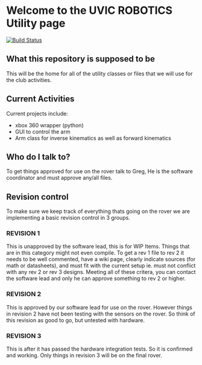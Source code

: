 # Welcome to the UVIC ROBOTICS Utility page
[![Build Status](https://travis-ci.org/Uvic-Robotics-Club/Utilities.svg?branch=master)](https://travis-ci.org/Uvic-Robotics-Club/Utilities)

## What this repository is supposed to be

This will be the home for all of the utility classes or files that we will use for the club activities.

## Current Activities

Current projects include:
- xbox 360 wrapper (python)
- GUI to control the arm 
- Arm class for inverse kinematics as well as forward kinematics

## Who do I talk to?
To get things approved for use on the rover talk to Greg, He is the software coordinator and must approve any/all files.

## Revision control
To make sure we keep track of everything thats going on the rover we are implementing a basic revision control in 3 groups.

### REVISION 1
This is unapproved by the software lead, this is for WIP Items. Things that are in this category might not even compile. To get a rev 1 file to rev 2 it needs to be well commented, have a wiki page, clearly indicate sources (for math or datasheets), and must fit with the current setup ie. must not conflict with any rev 2 or rev 3 designs. Meeting all of these critera, you can contact the software lead and only he can approve something to rev 2 or higher.

### REVISION 2
This is approved by our software lead for use on the rover. However things in revision 2 have not been testing with the sensors on the rover. So think of this revision as good to go, but untested with hardware.

### REVISION 3
This is after it has passed the hardware integration tests. So it is confirmed and working. Only things in revision 3 will be on the final rover.
